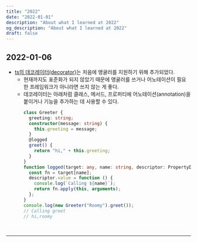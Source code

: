 ```yaml
---
title: "2022"
date: "2022-01-01"
description: "About what I learned at 2022"
og_description: "About what I learned at 2022"
draft: false
---
```


## **2022-01-06**

- [ts의 데코레이터(decorator)](https://www.typescriptlang.org/docs/handbook/decorators.html)는 처음에 앵귤러를 지원하기 위해 추가되었다.
  - 현재까지도 표준화가 되지 않았기 때문에 앵귤러를 쓰거나 어노테이션이 필요한 프레임워크가 아니라면 쓰지 않는 게 좋다.
  - 데코레이터는 아래처럼 클래스, 메서드, 프로퍼티에 어노테이션(annotation)을 붙이거나 기능을 추가하는 데 사용할 수 있다.
    ```ts
    class Greeter {
      greeting: string;
      constructor(message: string) {
        this.greeting = message;
      }
      @logged
      greet() {
        return "hi," + this.greeting;
      }
    }
    function logged(target: any, name: string, descriptor: PropertyDescriptor) {
      const fn = target[name];
      descriptor.value = function () {
        console.log(`Calling ${name}`);
        return fn.apply(this, arguments);
      };
    }
    console.log(new Greeter("Roomy").greet());
    // Calling greet
    // hi,roomy
    ```

<br />
<hr />
